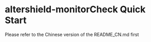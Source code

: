 # altershield-monitorCheck Quick Start
Please refer to the Chinese version of the README_CN.md first